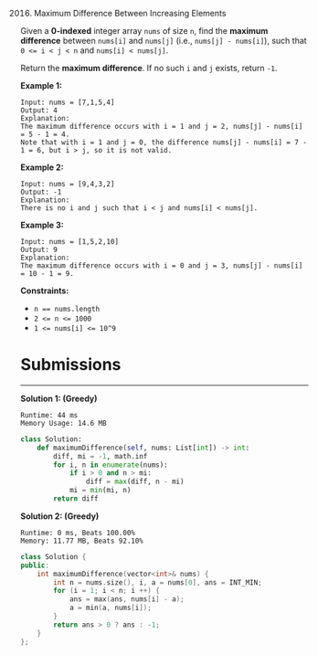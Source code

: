 2016. Maximum Difference Between Increasing Elements

Given a **0-indexed** integer array `nums` of size `n`, find the **maximum difference** between `nums[i]` and `nums[j]` (i.e., `nums[j] - nums[i]`), such that `0 <= i < j < n` and `nums[i] < nums[j]`.

Return the **maximum difference**. If no such `i` and `j` exists, return `-1`.

 

**Example 1:**
```
Input: nums = [7,1,5,4]
Output: 4
Explanation:
The maximum difference occurs with i = 1 and j = 2, nums[j] - nums[i] = 5 - 1 = 4.
Note that with i = 1 and j = 0, the difference nums[j] - nums[i] = 7 - 1 = 6, but i > j, so it is not valid.
```

**Example 2:**
```
Input: nums = [9,4,3,2]
Output: -1
Explanation:
There is no i and j such that i < j and nums[i] < nums[j].
```

**Example 3:**
```
Input: nums = [1,5,2,10]
Output: 9
Explanation:
The maximum difference occurs with i = 0 and j = 3, nums[j] - nums[i] = 10 - 1 = 9.
```

**Constraints:**

* `n == nums.length`
* `2 <= n <= 1000`
* `1 <= nums[i] <= 10^9`

# Submissions
---
**Solution 1: (Greedy)**
```
Runtime: 44 ms
Memory Usage: 14.6 MB
```
```python
class Solution:
    def maximumDifference(self, nums: List[int]) -> int:
        diff, mi = -1, math.inf
        for i, n in enumerate(nums):
            if i > 0 and n > mi:
                diff = max(diff, n - mi)    
            mi = min(mi, n)
        return diff 
```

**Solution 2: (Greedy)**
```
Runtime: 0 ms, Beats 100.00%
Memory: 11.77 MB, Beats 92.10%
```
```c++
class Solution {
public:
    int maximumDifference(vector<int>& nums) {
        int n = nums.size(), i, a = nums[0], ans = INT_MIN;
        for (i = 1; i < n; i ++) {
            ans = max(ans, nums[i] - a);
            a = min(a, nums[i]);
        }
        return ans > 0 ? ans : -1;
    }
};
```
